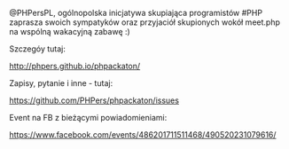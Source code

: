 @PHPersPL, ogólnopolska inicjatywa skupiająca programistów #PHP zaprasza swoich sympatyków oraz przyjaciół skupionych wokół meet.php na wspólną wakacyjną zabawę :)

Szczegóy tutaj:

http://phpers.github.io/phpackaton/

Zapisy, pytanie i inne - tutaj:

https://github.com/PHPers/phpackaton/issues

Event na FB z bieżącymi powiadomieniami:

https://www.facebook.com/events/486201711511468/490520231079616/


